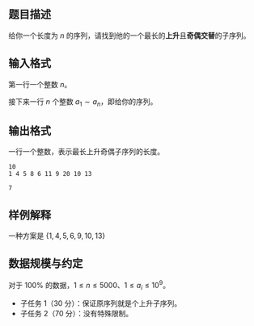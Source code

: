 ## 题目描述

给你一个长度为 $n$ 的序列，请找到他的一个最长的**上升**且**奇偶交替**的子序列。

## 输入格式

第一行一个整数 $n$。  

接下来一行 $n$ 个整数 $a_1\sim a_n$，即给你的序列。

## 输出格式

一行一个整数，表示最长上升奇偶子序列的长度。

```input1
10
1 4 5 8 6 11 9 20 10 13 
```

```output1
7
```

## 样例解释

一种方案是 $\{1,4,5,6,9,10,13\}$


## 数据规模与约定

对于 $100\%$ 的数据，$1\le n \le 5000$、$1\le a_i\le 10^9$。

- 子任务 1（30 分）：保证原序列就是个上升子序列。
- 子任务 2（70 分）：没有特殊限制。
